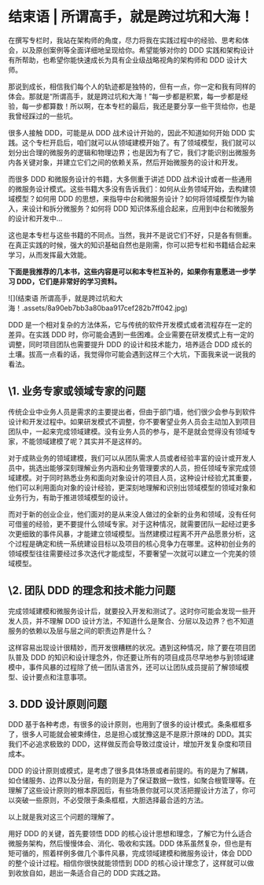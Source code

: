 # 结束语 | 所谓高手，就是跨过坑和大海！

在撰写专栏时，我站在架构师的角度，尽力将我在实践过程中的经验、思考和体会，以及原创案例等全面详细地呈现给你。希望能够对你的 DDD 实践和架构设计有所帮助，也希望你能快速成长为具有企业级战略视角的架构师和 DDD 设计大师。

那说到成长，相信我们每个人的轨迹都是独特的，但有一点，你一定和我有同样的体会。那就是“所谓高手，就是跨过坑和大海！”每一步都是积累，每一步都是经验，每一步都算数！所以啊，在本专栏的最后，我还是要分享一些干货给你，也是我曾经踩过的一些坑。

很多人接触 DDD，可能是从 DDD 战术设计开始的，因此不知道如何开始 DDD 实践。这个专栏开启后，咱们就可以从领域建模开始了。有了领域模型，我们就可以划分出合理的微服务的逻辑和物理边界；也是因为有了它，我们才能识别出微服务内各关键对象，并建立它们之间的依赖关系，然后开始微服务的设计和开发。

而很多 DDD 和微服务设计的书籍，大多侧重于讲述 DDD 战术设计或者一些通用的微服务设计模式。这些书籍大多没有告诉我们：如何从业务领域开始，去构建领域模型？如何用 DDD 的思想，来指导中台和微服务设计？如何将领域模型作为输入，来设计和拆分微服务？如何将 DDD 知识体系组合起来，应用到中台和微服务的设计和开发中…

这也是本专栏与这些书籍的不同点。当然，我并不是说它们不好，只是各有侧重。在真正实践的时候，强大的知识基础自然也是刚需，你可以把专栏和书籍结合起来学习，从而发挥最大效能。

**下面是我推荐的几本书，这些内容是可以和本专栏互补的，如果你有意愿进一步学习 DDD，它们是非常好的学习资料。**

![](结束语  所谓高手，就是跨过坑和大海！.assets/8a90eb7bb3a80baa917cef282b7ff042.jpg)

DDD 是一个相对复杂的方法体系，它与传统的软件开发模式或者流程存在一定的差异。在实践 DDD 时，你可能会遇到一些困难。企业需要在研发模式上有一定的调整，同时项目团队也需要提升 DDD 的设计和技术能力，培养适合 DDD 成长的土壤。拔高一点看的话，我觉得你可能会遇到这样三个大坑，下面我来说一说我的看法。

## \1. 业务专家或领域专家的问题

传统企业中业务人员是需求的主要提出者，但由于部门墙，他们很少会参与到软件设计和开发过程中。如果研发模式不调整，你不要奢望业务人员会主动加入到项目团队中，一起来完成领域建模。没有业务人员的参与，是不是就会觉得没有领域专家，不能领域建模了呢？其实并不是这样的。

对于成熟业务的领域建模，我们可以从团队需求人员或者经验丰富的设计或开发人员中，挑选出能够深刻理解业务内涵和业务管理要求的人员，担任领域专家完成领域建模。对于同时熟悉业务和面向对象设计的项目人员，这种设计经验尤其重要，他们可以利用面向对象的设计经验，更深刻地理解和识别出领域模型的领域对象和业务行为，有助于推进领域模型的设计。

而对于新的创业企业，他们面对的是从来没人做过的全新的业务和领域，没有任何可借鉴的经验，更不要提什么领域专家。对于这种情况，就需要团队一起经过更多次更细致的事件风暴，才能建立领域模型。当然建模过程离不开产品愿景分析，这个过程是确定和统一系统建设目标以及项目的核心竞争力在哪里。这种初创业务的领域模型往往需要经过多次迭代才能成型，不要奢望一次就可以建立一个完美的领域模型。

## \2. 团队 DDD 的理念和技术能力问题

完成领域建模和微服务设计后，就要投入开发和测试了。这时你可能会发现一些开发人员，并不理解 DDD 设计方法，不知道什么是聚合、分层以及边界？也不知道服务的依赖以及层与层之间的职责边界是什么？

这样容易出现设计很精妙，而开发很糟糕的状况。遇到这种情况，除了要在项目团队普及 DDD 的知识和设计理念外，你还要让所有的项目成员尽早地参与到领域建模中，事件风暴的过程除了统一团队语言外，还可以让团队成员提前了解领域模型、设计要点和注意事项。

## 3. DDD 设计原则问题

DDD 基于各种考虑，有很多的设计原则，也用到了很多的设计模式。条条框框多了，很多人可能就会被束缚住，总是担心或犹豫这是不是原汁原味的 DDD。其实我们不必追求极致的 DDD，这样做反而会导致过度设计，增加开发复杂度和项目成本。

DDD 的设计原则或模式，是考虑了很多具体场景或者前提的。有的是为了解耦，如仓储服务、边界以及分层，有的则是为了保证数据一致性，如聚合根管理等。在理解了这些设计原则的根本原因后，有些场景你就可以灵活把握设计方法了，你可以突破一些原则，不必受限于条条框框，大胆选择最合适的方法。



以上就是我对这三个问题的理解了。

用好 DDD 的关键，首先要领悟 DDD 的核心设计思想和理念，了解它为什么适合微服务架构，然后慢慢体会、消化、吸收和实践。DDD 体系虽然复杂，但也是有矩可循的，照着样例多做几个事件风暴，完成领域建模和微服务设计，体会 DDD 的整个设计过程。相信你很快就能领悟到 DDD 的核心设计理念了，这样就可以做到收放自如，趟出一条适合自己的 DDD 实践之路。